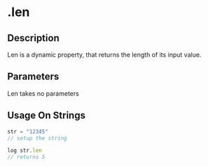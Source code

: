 # .len

## Description

Len is a dynamic property, that returns the length of its input value.

## Parameters

Len takes no parameters

## Usage On Strings

```javascript
str = "12345"
// setup the string

log str.len
// returns 5
```
